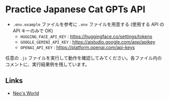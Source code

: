 # Practice Japanese Cat GPTs API

- `.env.example` ファイルを参考に `.env` ファイルを用意する (使用する API の API キーのみで OK)
  - `HUGGING_FACE_API_KEY` : https://huggingface.co/settings/tokens
  - `GOOGLE_GEMINI_API_KEY` : https://aistudio.google.com/app/apikey
  - `OPENAI_API_KEY` : https://platform.openai.com/api-keys

任意の `.js` ファイルを実行して動作を確認してみてください。各ファイル内のコメントに、実行結果例を残しています。


## Links

- [Neo's World](https://neos21.net/)
